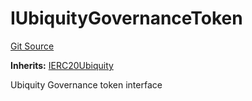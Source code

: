 # IUbiquityGovernanceToken
[Git Source](https://github.com/ubiquity/ubiquity-dollar/blob/bc36823136700d0422c14fd5ae111920580c10d7/src/dollar/interfaces/IUbiquityGovernance.sol)

**Inherits:**
[IERC20Ubiquity](/src/dollar/interfaces/IERC20Ubiquity.sol/interface.IERC20Ubiquity.md)

Ubiquity Governance token interface


